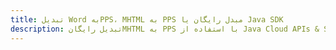 ---title: تبدیل Word بهPPS، MHTML به PPS مبدل رایگان یا Java SDKdescription: تبدیل رایگانMHTML به PPS با استفاده از Java Cloud APIs & SDK. همچنین اسناد Microsoft Word و OpenOffice را در Cloud ایجاد، ویرایش و رندر کنید.---